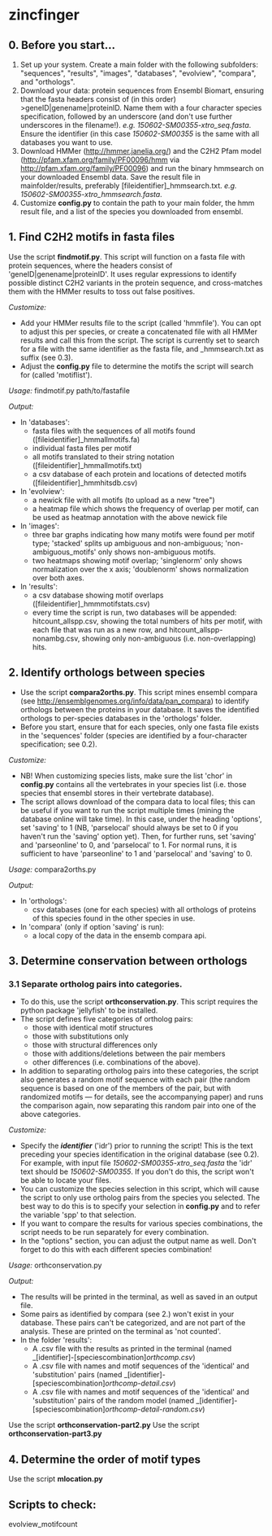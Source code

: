# zincfinger

## 0. Before you start...
1. Set up your system. Create a main folder with the following subfolders: "sequences", "results", "images", "databases", "evolview", "compara", and "orthologs".
2. Download your data: protein sequences from Ensembl Biomart, ensuring that the fasta headers consist of (in this order) >geneID|genename|proteinID. Name them with a four character species specification, followed by an underscore (and don't use further underscores in the filename!). _e.g. 150602-SM00355-xtro_seq.fasta_. Ensure the identifier (in this case _150602-SM00355_ is the same with all databases you want to use.
3. Download HMMer (http://hmmer.janelia.org/) and the C2H2 Pfam model (http://pfam.xfam.org/family/PF00096/hmm via http://pfam.xfam.org/family/PF00096) and run the binary hmmsearch on your downloaded Ensembl data. Save the result file in mainfolder/results, preferably [fileidentifier]_hmmsearch.txt. _e.g. 150602-SM00355-xtro_hmmsearch.fasta_. 
4. Customize **config.py** to contain the path to your main folder, the hmm result file, and a list of the species you downloaded from ensembl.

## 1. Find C2H2 motifs in fasta files

Use the script **findmotif.py**. This script will function on a fasta file with protein sequences, where the headers consist of 'geneID|genename|proteinID'. It uses regular expressions to identify possible distinct C2H2 variants in the protein sequence, and cross-matches them with the HMMer results to toss out false positives.

_Customize:_ 
- Add your HMMer results file to the script (called 'hmmfile'). You can opt to adjust this per species, or create a concatenated file with all HMMer results and call this from the script. The script is currently set to search for a file with the same identifier as the fasta file, and _hmmsearch.txt as suffix (see 0.3).
- Adjust the **config.py** file to determine the motifs the script will search for (called 'motiflist').

_Usage:_ findmotif.py path/to/fastafile

_Output:_
- In 'databases':
  - fasta files with the sequences of all motifs found ([fileidentifier]_hmmallmotifs.fa)
  - individual fasta files per motif
  - all motifs translated to their string notation ([fileidentifier]_hmmallmotifs.txt)
  - a csv database of each protein and locations of detected motifs ([fileidentifier]_hmmhitsdb.csv)
- In 'evolview':
  - a newick file with all motifs (to upload as a new "tree")
  - a heatmap file which shows the frequency of overlap per motif, can be used as heatmap annotation with the above newick file
- In 'images':
  - three bar graphs indicating how many motifs were found per motif type; 'stacked' splits up ambiguous and non-ambiguous; 'non-ambiguous_motifs' only shows non-ambiguous motifs.
  - two heatmaps showing motif overlap; 'singlenorm' only shows normalization over the x axis; 'doublenorm' shows normalization over both axes.
- In 'results':
  - a csv database showing motif overlaps ([fileidentifier]_hmmmotifstats.csv)
  - every time the script is run, two databases will be appended: hitcount_allspp.csv, showing the total numbers of hits per motif, with each file that was run as a new row, and hitcount_allspp-nonambg.csv, showing only non-ambiguous (i.e. non-overlapping) hits.

## 2. Identify orthologs between species

- Use the script **compara2orths.py**. This script mines ensembl compara (see http://ensemblgenomes.org/info/data/pan_compara) to identify orthologs between the proteins in your database. It saves the identified orthologs to per-species databases in the 'orthologs' folder.
- Before you start, ensure that for each species, only one fasta file exists in the 'sequences' folder (species are identified by a four-character specification; see 0.2).

_Customize:_ 
- NB! When customizing species lists, make sure the list 'chor' in **config.py** contains all the vertebrates in your species list (i.e. those species that ensembl stores in their vertebrate database).
- The script allows download of the compara data to local files; this can be useful if you want to run the script multiple times (mining the database online will take time). In this case, under the heading 'options', set 'saving' to 1 (NB, 'parselocal' should always be set to 0 if you haven't run the 'saving' option yet). Then, for further runs, set 'saving' and 'parseonline' to 0, and 'parselocal' to 1.
For normal runs, it is sufficient to have 'parseonline' to 1 and 'parselocal' and 'saving' to 0.

_Usage:_ compara2orths.py

_Output:_
- In 'orthologs':
  - csv databases (one for each species) with all orthologs of proteins of this species found in the other species in use.
- In 'compara' (only if option 'saving' is run):
  - a local copy of the data in the ensemb compara api.

## 3. Determine conservation between orthologs
### 3.1 Separate ortholog pairs into categories.
- To do this, use the script **orthconservation.py**. This script requires the python package 'jellyfish' to be installed.
- The script defines five categories of ortholog pairs:
  - those with identical motif structures
  - those with substitutions only
  - those with structural differences only
  - those with additions/deletions between the pair members
  - other differences (i.e. combinations of the above).
- In addition to separating ortholog pairs into these categories, the script also generates a random motif sequence with each pair (the random sequence is based on one of the members of the pair, but with randomized motifs — for details, see the accompanying paper) and runs the comparison again, now separating this random pair into one of the above categories.

_Customize:_
- Specify the ***identifier*** ('idr') prior to running the script! This is the text preceding your species identification in the original database (see 0.2). For example, with input file _150602-SM00355-xtro_seq.fasta_ the 'idr' text should be _150602-SM00355_. If you don't do this, the script won't be able to locate your files.
- You can customize the species selection in this script, which will cause the script to only use ortholog pairs from the species you selected. The best way to do this is to specify your selection in **config.py** and to refer the variable 'spp' to that selection.
- If you want to compare the results for various species combinations, the script needs to be run separately for every combination.
- In the "options" section, you can adjust the output name as well. Don't forget to do this with each different species combination!

_Usage:_ orthconservation.py

_Output:_
- The results will be printed in the terminal, as well as saved in an output file.
- Some pairs as identified by compara (see 2.) won't exist in your database. These pairs can't be categorized, and are not part of the analysis. These are printed on the terminal as 'not counted'.
- In the folder 'results':
  - A .csv file with the results as printed in the terminal (named _[identifier]-[speciescombination]_orthcomp.csv_)
  - A .csv file with names and motif sequences of the 'identical' and 'substitution' pairs (named _[identifier]-[speciescombination]_orthcomp-detail.csv_)
  - A .csv file with names and motif sequences of the 'identical' and 'substitution' pairs of the random model (named _[identifier]-[speciescombination]_orthcomp-detail-random.csv_)

Use the script **orthconservation-part2.py**
Use the script **orthconservation-part3.py**

## 4. Determine the order of motif types

Use the script **mlocation.py**

## Scripts to check:
evolview_motifcount

